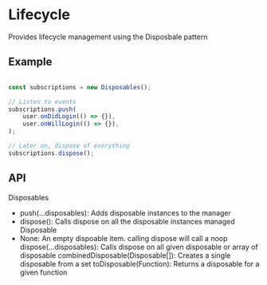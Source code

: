 # Lifecycle

Provides lifecycle management using the Disposbale pattern

## Example

```js

const subscriptions = new Disposables();

// Listen to events
subscriptions.push(
    user.onDidLogin(() => {}),
    user.onWillLogin(() => {}),
);

// Later on, dispose of everything
subscriptions.dispose();

```

## API

Disposables
 - push(...disposables): Adds disposable instances to the manager
 - dispose(): Calls dispose on all the disposable instances managed
Disposable
 - None: An empty dispoable item. calling dispose will call a noop
dispose(...disposables): Calls dispose on all given disposable or array of disposable
combinedDisposable(Disposable[]): Creates a single disposable from a set
toDisposable(Function): Returns a disposable for a given function